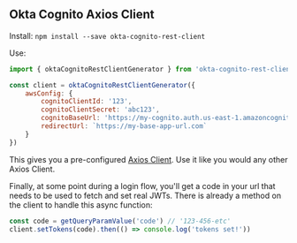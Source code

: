 ## Okta Cognito Axios Client

Install:
`npm install --save okta-cognito-rest-client`

Use:

```javascript
import { oktaCognitoRestClientGenerator } from 'okta-cognito-rest-client'

const client = oktaCognitoRestClientGenerator({
	awsConfig: {
		cognitoClientId: '123',
		cognitoClientSecret: 'abc123',
		cognitoBaseUrl: 'https://my-cognito.auth.us-east-1.amazoncognito.com',
		redirectUrl: `https://my-base-app-url.com`
	}
})
```

This gives you a pre-configured [Axios Client](https://github.com/axios/axios). Use it like you would any other Axios Client.

Finally, at some point during a login flow, you'll get a code in your url that needs to be used to fetch and set real JWTs. There is already a method on the client to handle this async function:

```javascript
const code = getQueryParamValue('code') // '123-456-etc'
client.setTokens(code).then(() => console.log('tokens set!'))
```
